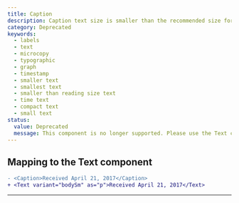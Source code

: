 ```yaml
---
title: Caption
description: Caption text size is smaller than the recommended size for general reading. On web, it should be used only in a graph or as a timestamp for a list item. On Android and iOS, it can also be used as help text or as other kinds of secondary text for list items.
category: Deprecated
keywords:
  - labels
  - text
  - microcopy
  - typographic
  - graph
  - timestamp
  - smaller text
  - smallest text
  - smaller than reading size text
  - time text
  - compact text
  - small text
status:
  value: Deprecated
  message: This component is no longer supported. Please use the Text component instead.
---
```


## Mapping to the Text component

```diff
- <Caption>Received April 21, 2017</Caption>
+ <Text variant="bodySm" as="p">Received April 21, 2017</Text>
```

---
